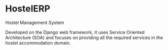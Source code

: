 # HostelERP

Hostel Management System

Developed on the Django web framework, it uses Service Oriented Architecture (SOA) and focuses on providing all the required services in the hostel accommodation domain.
